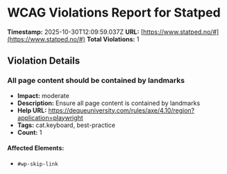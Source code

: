 # WCAG Violations Report for Statped

**Timestamp:** 2025-10-30T12:09:59.037Z
**URL:** [https://www.statped.no/#](https://www.statped.no/#)
**Total Violations:** 1

## Violation Details

### All page content should be contained by landmarks

- **Impact:** moderate
- **Description:** Ensure all page content is contained by landmarks
- **Help URL:** https://dequeuniversity.com/rules/axe/4.10/region?application=playwright
- **Tags:** cat.keyboard, best-practice
- **Count:** 1

#### Affected Elements:

- `#wp-skip-link`
